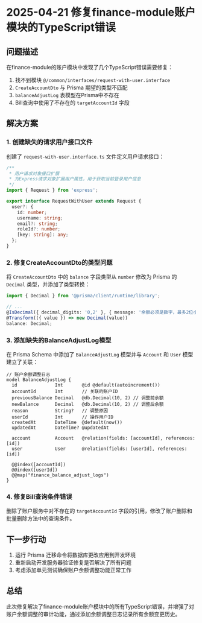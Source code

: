 # 2025-04-21 修复finance-module账户模块的TypeScript错误

## 问题描述

在finance-module的账户模块中发现了几个TypeScript错误需要修复：

1. 找不到模块 `@/common/interfaces/request-with-user.interface`
2. `CreateAccountDto` 与 Prisma 期望的类型不匹配
3. `balanceAdjustLog` 表模型在Prisma中不存在
4. Bill查询中使用了不存在的 `targetAccountId` 字段

## 解决方案

### 1. 创建缺失的请求用户接口文件

创建了 `request-with-user.interface.ts` 文件定义用户请求接口：

```typescript
/**
 * 用户请求对象接口扩展
 * 为Express请求对象扩展用户属性，用于获取当前登录用户信息
 */
import { Request } from 'express';

export interface RequestWithUser extends Request {
  user?: {
    id: number;
    username: string;
    email?: string;
    roleId?: number;
    [key: string]: any;
  };
}
```

### 2. 修复CreateAccountDto的类型问题

将 `CreateAccountDto` 中的 `balance` 字段类型从 `number` 修改为 Prisma 的 `Decimal` 类型，并添加了类型转换：

```typescript
import { Decimal } from '@prisma/client/runtime/library';

// ...
@IsDecimal({ decimal_digits: '0,2' }, { message: '余额必须是数字，最多2位小数' })
@Transform(({ value }) => new Decimal(value))
balance: Decimal;
```

### 3. 添加缺失的BalanceAdjustLog模型

在 Prisma Schema 中添加了 `BalanceAdjustLog` 模型并与 `Account` 和 `User` 模型建立了关联：

```prisma
// 账户余额调整日志
model BalanceAdjustLog {
  id              Int       @id @default(autoincrement())
  accountId       Int       // 关联的账户ID
  previousBalance Decimal   @db.Decimal(10, 2) // 调整前余额
  newBalance      Decimal   @db.Decimal(10, 2) // 调整后余额
  reason          String?   // 调整原因
  userId          Int       // 操作用户ID
  createdAt       DateTime  @default(now())
  updatedAt       DateTime? @updatedAt
  
  account         Account   @relation(fields: [accountId], references: [id])
  user            User      @relation(fields: [userId], references: [id])

  @@index([accountId])
  @@index([userId])
  @@map("finance_balance_adjust_logs")
}
```

### 4. 修复Bill查询条件错误

删除了账户服务中对不存在的 `targetAccountId` 字段的引用，修改了账户删除和批量删除方法中的查询条件。

## 下一步行动

1. 运行 Prisma 迁移命令将数据库更改应用到开发环境
2. 重新启动开发服务器验证修复是否解决了所有问题
3. 考虑添加单元测试确保账户余额调整功能正常工作

## 总结

此次修复解决了finance-module账户模块中的所有TypeScript错误，并增强了对账户余额调整的审计功能，通过添加余额调整日志记录所有余额变更历史。
